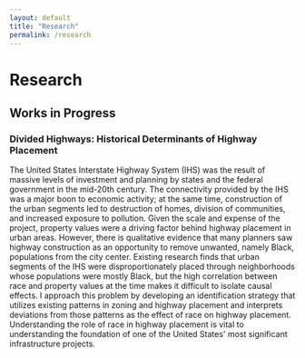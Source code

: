 ```yaml
---
layout: default
title: "Research"
permalink: /research
---
```


<main class = 'projects'>
    <div class='page-title'>
        <h1>Research</h1>
    </div>
    <div class = 'body'>
        <div class = 'subtitle'>
        <h2>Works in Progress</h2>
        </div>
            <div class = 'project'>
                <h3>Divided Highways: Historical Determinants of Highway Placement</h3>
                <p>The United States Interstate Highway System (IHS) was the result of massive levels of investment and planning by states and the federal government in the mid-20th century. The connectivity provided by the IHS was a major boon to economic activity; at the same time, construction of the urban segments led to destruction of homes, division of communities, and increased exposure to pollution. Given the scale and expense of the project, property values were a driving factor behind highway placement in urban areas. However, there is qualitative evidence that many planners saw highway construction as an opportunity to remove unwanted, namely Black, populations from the city center. Existing research finds that urban segments of the IHS were disproportionately placed through neighborhoods whose populations were mostly Black, but the high correlation between race and property values at the time makes it difficult to isolate causal effects. I approach this problem by developing an identification strategy that utilizes existing patterns in zoning and highway placement and interprets deviations from those patterns as the effect of race on highway placement. Understanding the role of race in highway placement is vital to understanding the foundation of one of the United States' most significant infrastructure projects. </p>
            </div>
        </div>
</main>